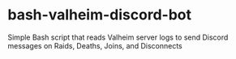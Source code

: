 # bash-valheim-discord-bot
Simple Bash script that reads Valheim server logs to send Discord messages on Raids, Deaths, Joins, and Disconnects
